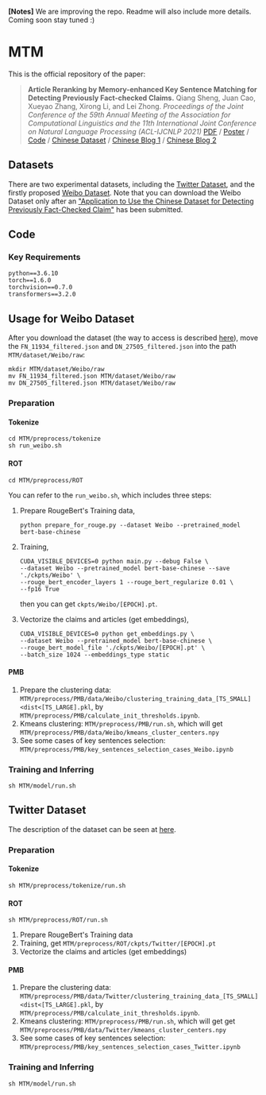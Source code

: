 **[Notes]** We are improving the repo. Readme will also include more details. Coming soon stay tuned :)



# MTM

This is the official repository of the paper:

> **Article Reranking by Memory-enhanced Key Sentence Matching for Detecting Previously Fact-checked Claims.**
> Qiang Sheng, Juan Cao, Xueyao Zhang, Xirong Li, and Lei Zhong.
> *Proceedings of the Joint Conference of the 59th Annual Meeting of the Association for Computational Linguistics and the 11th International Joint Conference on Natural Language Processing (ACL-IJCNLP 2021)*
> [PDF](https://aclanthology.org/2021.acl-long.425.pdf) / [Poster](https://sheng-qiang.github.io/data/MTM-Poster.pdf) / [Code](https://github.com/ICTMCG/MTM) / [Chinese Dataset](https://forms.office.com/r/FWVetbSM7p) / [Chinese Blog 1](https://zhuanlan.zhihu.com/p/393615707) / [Chinese Blog 2](https://mp.weixin.qq.com/s/YIfYlPEIXrF3dLvFHfqENQ)

## Datasets

There are two experimental datasets, including the [Twitter Dataset](https://github.com/ICTMCG/MTM/tree/main/dataset/Twitter), and the firstly proposed [Weibo Dataset](https://github.com/ICTMCG/MTM/tree/main/dataset/Weibo). Note that you can download the Weibo Dataset only after an  ["Application to Use the Chinese Dataset for Detecting Previously Fact-Checked Claim"](https://forms.office.com/r/FWVetbSM7p) has been submitted.

## Code

### Key Requirements

```
python==3.6.10
torch==1.6.0
torchvision==0.7.0
transformers==3.2.0
```

## Usage for Weibo Dataset

After you download the dataset (the way to access is described [here](https://github.com/ICTMCG/MTM/tree/main/dataset/Weibo)), move the `FN_11934_filtered.json` and `DN_27505_filtered.json` into the path `MTM/dataset/Weibo/raw`:

```
mkdir MTM/dataset/Weibo/raw
mv FN_11934_filtered.json MTM/dataset/Weibo/raw
mv DN_27505_filtered.json MTM/dataset/Weibo/raw
```

### Preparation

#### Tokenize 

```
cd MTM/preprocess/tokenize
sh run_weibo.sh
```

#### ROT

```
cd MTM/preprocess/ROT
```

You can refer to the `run_weibo.sh`, which includes three steps:

1. Prepare RougeBert's Training data,

   ```
   python prepare_for_rouge.py --dataset Weibo --pretrained_model bert-base-chinese
   ```

2. Training,

   ```
   CUDA_VISIBLE_DEVICES=0 python main.py --debug False \
   --dataset Weibo --pretrained_model bert-base-chinese --save './ckpts/Weibo' \
   --rouge_bert_encoder_layers 1 --rouge_bert_regularize 0.01 \
   --fp16 True
   ```

   then you can get `ckpts/Weibo/[EPOCH].pt`.

3. Vectorize the claims and articles (get embeddings),

   ```
   CUDA_VISIBLE_DEVICES=0 python get_embeddings.py \
   --dataset Weibo --pretrained_model bert-base-chinese \
   --rouge_bert_model_file './ckpts/Weibo/[EPOCH].pt' \
   --batch_size 1024 --embeddings_type static
   ```

#### PMB

1. Prepare the clustering data: `MTM/preprocess/PMB/data/Weibo/clustering_training_data_[TS_SMALL]<dist<[TS_LARGE].pkl`, by `MTM/preprocess/PMB/calculate_init_thresholds.ipynb`.
2. Kmeans clustering: `MTM/preprocess/PMB/run.sh`, which will get `MTM/preprocess/PMB/data/Weibo/kmeans_cluster_centers.npy`
3. See some cases of key sentences selection: `MTM/preprocess/PMB/key_sentences_selection_cases_Weibo.ipynb`

### Training and Inferring

`sh MTM/model/run.sh`

## Twitter Dataset

The description of the dataset can be seen at [here](https://github.com/ICTMCG/MTM/tree/main/dataset/Twitter).

### Preparation

#### Tokenize

`sh MTM/preprocess/tokenize/run.sh`

#### ROT

`sh MTM/preprocess/ROT/run.sh`

1. Prepare RougeBert's Training data
2. Training, get `MTM/preprocess/ROT/ckpts/Twitter/[EPOCH].pt`
3. Vectorize the claims and articles (get embeddings)

#### PMB

1. Prepare the clustering data: `MTM/preprocess/PMB/data/Twitter/clustering_training_data_[TS_SMALL]<dist<[TS_LARGE].pkl`, by `MTM/preprocess/PMB/calculate_init_thresholds.ipynb`.
2. Kmeans clustering: `MTM/preprocess/PMB/run.sh`, which will get get `MTM/preprocess/PMB/data/Twitter/kmeans_cluster_centers.npy`
3. See some cases of key sentences selection: `MTM/preprocess/PMB/key_sentences_selection_cases_Twitter.ipynb`

### Training and Inferring

`sh MTM/model/run.sh`
